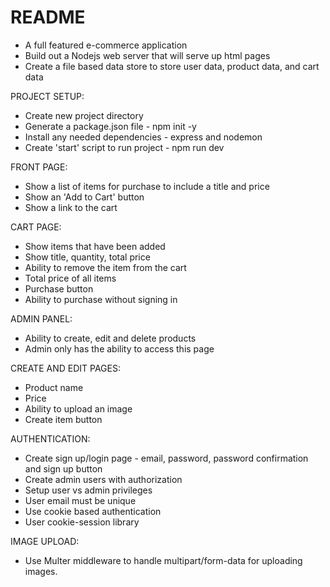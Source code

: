 # README
* A full featured e-commerce application
* Build out a Nodejs web server that will serve up html pages
* Create a file based data store to store user data, product data, and cart data

PROJECT SETUP:
* Create new project directory
* Generate a package.json file - npm init -y
* Install any needed dependencies - express and nodemon
* Create 'start' script to run project - npm run dev

FRONT PAGE:
* Show a list of items for purchase to include a title and price
* Show an 'Add to Cart' button
* Show a link to the cart

CART PAGE:
* Show items that have been added
* Show title, quantity, total price
* Ability to remove the item from the cart
* Total price of all items
* Purchase button
* Ability to purchase without signing in

ADMIN PANEL:
* Ability to create, edit and delete products
* Admin only has the ability to access this page

CREATE AND EDIT PAGES:
* Product name
* Price
* Ability to upload an image
* Create item button

AUTHENTICATION:
* Create sign up/login page - email, password, password confirmation and sign up button
* Create admin users with authorization
* Setup user vs admin privileges
* User email must be unique
* Use cookie based authentication
* User cookie-session library

IMAGE UPLOAD:
* Use Multer middleware to handle multipart/form-data for uploading images.
